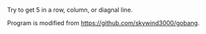 Try to get 5 in a row, column, or diagnal line.

Program is modified from https://github.com/skywind3000/gobang.
